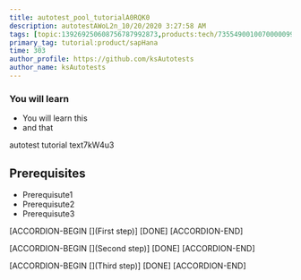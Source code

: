 ```yaml
---
title: autotest_pool_tutorialA0RQK0
description: autotestAWoL2n_10/20/2020 3:27:58 AM
tags: [topic:139269250608756787992873,products:tech/73554900100700000996,tutorial:experience/advanced]
primary_tag: tutorial:product/sapHana
time: 303
author_profile: https://github.com/ksAutotests
author_name: ksAutotests
---
```

### You will learn
- You will learn this
- and that

autotest tutorial text7kW4u3

## Prerequisites
- Prerequisute1
- Prerequisute2
- Prerequisute3

[ACCORDION-BEGIN [](First step)]
[DONE]
[ACCORDION-END]

[ACCORDION-BEGIN [](Second step)]
[DONE]
[ACCORDION-END]

[ACCORDION-BEGIN [](Third step)]
[DONE]
[ACCORDION-END]

